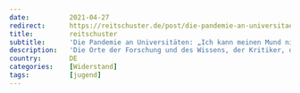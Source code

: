 ```yaml
---
date:          2021-04-27
redirect:      https://reitschuster.de/post/die-pandemie-an-universitaetenich-kann-meinen-mund-nicht-mehr-halten-ohne-daran-zu-erkranken/
title:         reitschuster
subtitle:      'Die Pandemie an Universitäten: „Ich kann meinen Mund nicht mehr halten, ohne daran zu erkranken“'
description:   'Die Orte der Forschung und des Wissens, der Kritiker, die sich für Diskurs und Aufklärung einsetzten, sind wie der Rest der Gesellschaft in Panik verfallen. Kritische Studenten werden gebrandmarkt, sobald sie Kritik an den Maßnahmen der Regierung äußern. Doch sie stehen jetzt auf. Und appellieren an die Universitäten Deutschlands.'
country:       DE
categories:    [Widerstand]
tags:          [jugend]
---
```

